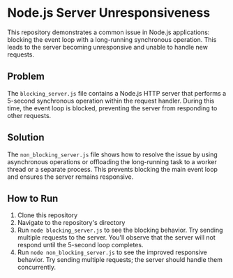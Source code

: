 # Node.js Server Unresponsiveness

This repository demonstrates a common issue in Node.js applications: blocking the event loop with a long-running synchronous operation.  This leads to the server becoming unresponsive and unable to handle new requests.

## Problem
The `blocking_server.js` file contains a Node.js HTTP server that performs a 5-second synchronous operation within the request handler. During this time, the event loop is blocked, preventing the server from responding to other requests.

## Solution
The `non_blocking_server.js` file shows how to resolve the issue by using asynchronous operations or offloading the long-running task to a worker thread or a separate process. This prevents blocking the main event loop and ensures the server remains responsive.

## How to Run

1. Clone this repository
2. Navigate to the repository's directory
3. Run `node blocking_server.js` to see the blocking behavior.  Try sending multiple requests to the server.  You'll observe that the server will not respond until the 5-second loop completes.
4. Run `node non_blocking_server.js` to see the improved responsive behavior.  Try sending multiple requests; the server should handle them concurrently.